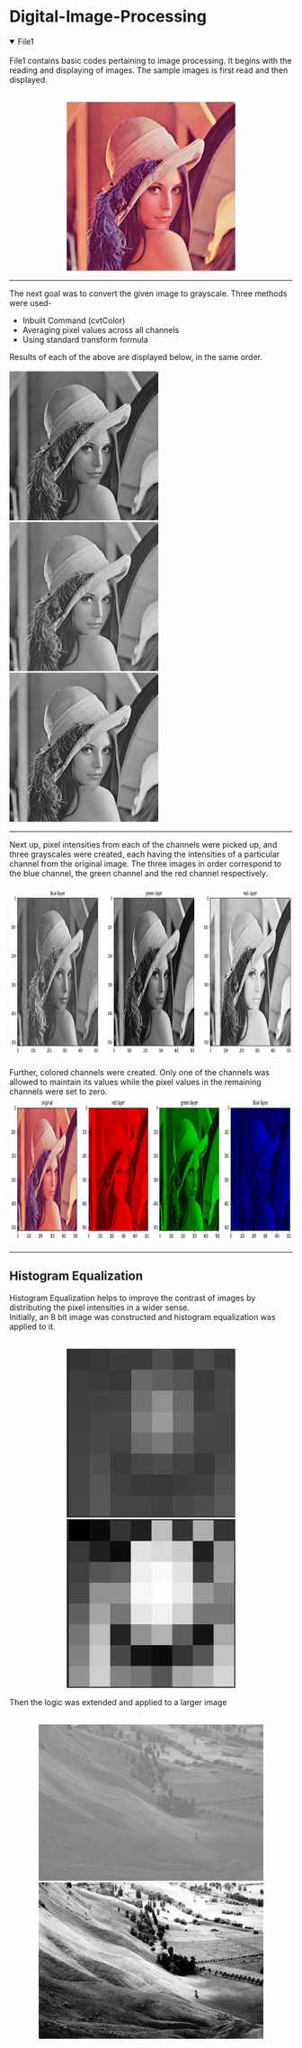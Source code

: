 # Digital-Image-Processing
<details open>
  <summary> File1</summary>
  <br>
  File1 contains basic codes pertaining to image processing. It begins with the reading and displaying of images. The sample images is first read and then displayed.
  <br>
  <br>
  <p align="center">
  <img width="300" height="300" src="/images/Lenna.png">
</p>
  <hr>
  The next goal was to convert the given image to grayscale. Three methods were used-
  <ul>
    <li> Inbuilt Command (cvtColor)
     <li> Averaging pixel values across all channels
       <li> Using standard transform formula
  </ul>
  
  Results of each of the above are displayed below, in the same order.
  <br>
  <br>
  <img width="265" height="265" src="/images/grayinbuilt.png">
  <img width="265" height="265" src="/images/grayavg.png">
  <img width="265" height="265" src="/images/graytransform.png">
  
  <hr>
  Next up, pixel intensities from each of the channels were picked up, and three grayscales were created, each having the intensities of a particular channel from the original image. The three images in order correspond to the blue channel, the green channel and the red channel respectively.
  <br>
  <br>
  <img width="900" height="300" src="/images/singlechannel.png">
  <br>
  <br>
  Further, colored channels were created. Only one of the channels was allowed to maintain its values while the pixel values in the remaining channels were set to zero.
  <br>
  <img width="1040" height="260" src="/images/colorlayers.png">
  <hr>
  <h2>Histogram Equalization</h2>
  Histogram Equalization helps to improve the contrast of images by distributing the pixel intensities in a wider sense.
  <br>
  Initially, an 8 bit image was constructed and histogram equalization was applied to it.
  <br>
  <br>
  <p align="center">
  <img width="300" height="300" src="/images/8bitss.png">
    <img width="300" height="300" src="/images/8bitheqss.png">
  </p>
  Then the logic was extended and applied to a larger image
  <br>
  <br>
  <p align="center">
    <!-- 1024 by 683-->
  <img width="400" height="278" src="/images/hawk.jpg">
    <img width="400" height="278" src="/images/hawkrecon.png">
  </p>
</details>
